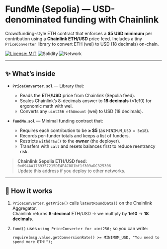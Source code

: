 # FundMe (Sepolia) — USD-denominated funding with Chainlink

Crowdfunding-style ETH contract that enforces a **$5 USD minimum** per contribution using a **Chainlink ETH/USD** price feed. Includes a tiny `PriceConverter` library to convert ETH (wei) to USD (18 decimals) on-chain.

[![License: MIT](https://img.shields.io/badge/License-MIT-green.svg)](#license)
![Solidity](https://img.shields.io/badge/Solidity-^0.8.18-black)
![Network](https://img.shields.io/badge/Network-Sepolia-blue)

---

## ✨ What’s inside

- **`PriceConverter.sol`** — Library that:
  - Reads the **ETH/USD** price from Chainlink (Sepolia feed).
  - Scales Chainlink’s 8-decimals answer to **18 decimals** (×1e10) for ergonomic math with wei.
  - Converts any `uint256 ethAmount` (wei) to USD (18 decimals).

- **`FundMe.sol`** — Minimal funding contract that:
  - Requires each contribution to be **≥ $5** (as `MINIMUM_USD = 5e18`).
  - Records per-funder totals and keeps a list of funders.
  - Restricts `withdraw()` to the **owner** (the deployer).
  - Transfers with `call` and resets balances first to reduce reentrancy risk.

> **Chainlink Sepolia ETH/USD feed:** `0x694AA1769357215DE4FAC081bf1f309aDC325306`  
> Update this address if you deploy to other networks.

---

## 🧠 How it works

1. `PriceConverter.getPrice()` calls `latestRoundData()` on the Chainlink Aggregator.  
   Chainlink returns **8-decimal** ETH/USD → we multiply by **1e10** → **18 decimals**.

2. `fund()` uses `using PriceConverter for uint256;` so you can write:
   ```solidity
   require(msg.value.getConversionRate() >= MINIMUM_USD, "You need to spend more ETH!");
